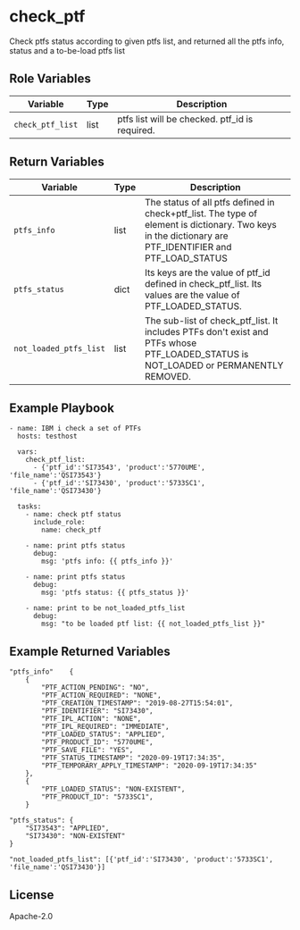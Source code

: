 check_ptf
=========

Check ptfs status according to given ptfs list, and returned all the ptfs info, status and a to-be-load ptfs list

Role Variables
--------------

| Variable              | Type          | Description                                               |
|-----------------------|---------------|-----------------------------------------------------------|
| `check_ptf_list`      | list          | ptfs list will be checked. ptf_id is required.        |

Return Variables
--------------

| Variable              | Type          | Description                                               |
|-----------------------|---------------|-----------------------------------------------------------|
| `ptfs_info`           | list          | The status of all ptfs defined in check+ptf_list. The type of element is dictionary. Two keys in the dictionary are PTF_IDENTIFIER and PTF_LOAD_STATUS                   |
| `ptfs_status`         | dict          | Its keys are the value of ptf_id defined in check_ptf_list. Its values are the value of PTF_LOADED_STATUS.             |
| `not_loaded_ptfs_list` | list          | The sub-list of check_ptf_list. It includes PTFs don't exist and PTFs whose PTF_LOADED_STATUS is NOT_LOADED or PERMANENTLY REMOVED. |

Example Playbook
----------------
```
- name: IBM i check a set of PTFs
  hosts: testhost

  vars:
    check_ptf_list:
      - {'ptf_id':'SI73543', 'product':'5770UME', 'file_name':'QSI73543'}
      - {'ptf_id':'SI73430', 'product':'5733SC1', 'file_name':'QSI73430'}

  tasks:
    - name: check ptf status
      include_role:
        name: check_ptf

    - name: print ptfs status
      debug:
        msg: 'ptfs info: {{ ptfs_info }}'

    - name: print ptfs status
      debug:
        msg: 'ptfs status: {{ ptfs_status }}'

    - name: print to be not_loaded_ptfs_list
      debug:
        msg: "to be loaded ptf list: {{ not_loaded_ptfs_list }}"
```

Example Returned Variables
----------------
```
"ptfs_info"    {
    {
        "PTF_ACTION_PENDING": "NO",
        "PTF_ACTION_REQUIRED": "NONE",
        "PTF_CREATION_TIMESTAMP": "2019-08-27T15:54:01",
        "PTF_IDENTIFIER": "SI73430",
        "PTF_IPL_ACTION": "NONE",
        "PTF_IPL_REQUIRED": "IMMEDIATE",
        "PTF_LOADED_STATUS": "APPLIED",
        "PTF_PRODUCT_ID": "5770UME",
        "PTF_SAVE_FILE": "YES",
        "PTF_STATUS_TIMESTAMP": "2020-09-19T17:34:35",
        "PTF_TEMPORARY_APPLY_TIMESTAMP": "2020-09-19T17:34:35"
    },
    {
        "PTF_LOADED_STATUS": "NON-EXISTENT",
        "PTF_PRODUCT_ID": "5733SC1",
    }

"ptfs_status": {
    "SI73543": "APPLIED",
    "SI73430": "NON-EXISTENT"
}

"not_loaded_ptfs_list": [{'ptf_id':'SI73430', 'product':'5733SC1', 'file_name':'QSI73430'}]
```

License
-------

Apache-2.0
